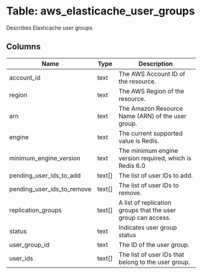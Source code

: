 
# Table: aws_elasticache_user_groups
Describes Elasticache user groups
## Columns
| Name        | Type           | Description  |
| ------------- | ------------- | -----  |
|account_id|text|The AWS Account ID of the resource.|
|region|text|The AWS Region of the resource.|
|arn|text|The Amazon Resource Name (ARN) of the user group.|
|engine|text|The current supported value is Redis.|
|minimum_engine_version|text|The minimum engine version required, which is Redis 6.0|
|pending_user_ids_to_add|text[]|The list of user IDs to add.|
|pending_user_ids_to_remove|text[]|The list of user IDs to remove.|
|replication_groups|text[]|A list of replication groups that the user group can access.|
|status|text|Indicates user group status|
|user_group_id|text|The ID of the user group.|
|user_ids|text[]|The list of user IDs that belong to the user group.|
